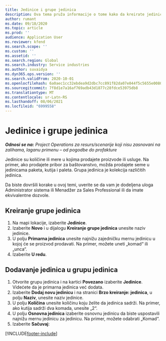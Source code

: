 ```yaml
---
title: Jedinice i grupe jedinica
description: Ova tema pruža informacije o tome kako da kreirate jedinice i grupe jedinica u usluzi Dynamics 365 Project Operations.
author: rumant
ms.date: 09/18/2020
ms.topic: article
ms.prod: ''
audience: Application User
ms.reviewer: kfend
ms.search.scope: ''
ms.custom: ''
ms.assetid: ''
ms.search.region: Global
ms.search.industry: Service industries
ms.author: suvaidya
ms.dyn365.ops.version: ''
ms.search.validFrom: 2020-10-01
ms.openlocfilehash: 6a0aec1cc32ebdea9d2dbc7cc891f82da07e044f5c5655e008068f72dd198587
ms.sourcegitcommit: 7f8d1e7a16af769adb43d1877c28fdce53975db8
ms.translationtype: MT
ms.contentlocale: sr-Latn-RS
ms.lasthandoff: 08/06/2021
ms.locfileid: "6999558"
---
```

# <a name="units-and-unit-groups"></a>Jedinice i grupe jedinica

_**Odnosi se na:** Project Operations za resurs/scenarije koji nisu zasnovani na zalihama, laganu primenu – od pogodbe do profakture_

Jedinice su količine ili mere u kojima prodajete proizvode ili usluge. Na primer, ako prodajete pribor za baštovanstvo, možda prodajete seme u jedinicama paketa, kutija i paleta. Grupa jedinica je kolekcija različitih jedinica.

Da biste dovršili korake u ovoj temi, uverite se da vam je dodeljena uloga Administrator sistema ili Menadžer za Sales Professional ili da imate ekvivalentne dozvole.

## <a name="create-a-unit-group"></a>Kreiranje grupe jedinica

1. Na mapi lokacije, izaberite **Jedinice**.
2. Izaberite **Novo** i u dijalogu **Kreiranje grupe jedinica** unesite naziv jedinice.
3. U polju **Primarna jedinica** unesite najnižu zajedničku mernu jedinicu u kojoj će se proizvod prodavati. Na primer, možete uneti „komad“ ili „unca“.
4. Izaberite **U redu**.

## <a name="add-units-to-a-unit-group"></a>Dodavanje jedinica u grupu jedinica

1. Otvorite grupu jedinica i na kartici **Povezano** izaberite **Jedinice**. Videćete da je primarna jedinica već dodata.
2. Izaberite **Dodaj novu jedinicu** i na stranici **Brzo kreiranje: jedinica**, u polju **Naziv**, unesite naziv jedinice.
3. U polju **Količina** unesite količinu koju želite da jedinica sadrži. Na primer, ako kutija sadrži dva komada, unesite „2“. 
4. U polju **Osnovna jedinica** izaberite osnovnu jedinicu da biste uspostavili najnižu mernu jedinicu za jedinicu. Na primer, možete odabrati „Komad“.
5. Izaberite **Sačuvaj**:


[!INCLUDE[footer-include](../includes/footer-banner.md)]